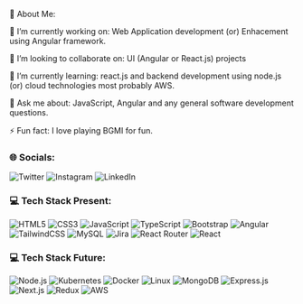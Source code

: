 💫 About Me:

🔭 I’m currently working on:
Web Application development (or) Enhacement using Angular framework.

👯 I’m looking to collaborate on:
UI (Angular or React.js) projects

🌱 I’m currently learning:
react.js and backend development using node.js (or) cloud technologies most probably AWS.

💬 Ask me about:
JavaScript, Angular and any general software development questions.

⚡ Fun fact:
I love playing BGMI for fun.

<!-- Socials Section -->
<h3>🌐 Socials:</h3>

<!-- Social Buttons -->
<a href="https://x.com/Riyaz25387541" target="_blank" style="text-decoration: none;">
  <img src="https://img.shields.io/badge/Twitter-%231DA1F2.svg?style=for-the-badge&logo=twitter&logoColor=white" alt="Twitter">
</a>
<a href="https://www.instagram.com/riyaz_cherukuri/" target="_blank" style="text-decoration: none;">
  <img src="https://img.shields.io/badge/Instagram-%23E4405F.svg?style=for-the-badge&logo=instagram&logoColor=white" alt="Instagram">
</a>
<a href="https://www.linkedin.com/in/riyaz-cherukuri-abb379223/" target="_blank" style="text-decoration: none;">
  <img src="https://img.shields.io/badge/LinkedIn-%230077B5.svg?style=for-the-badge&logo=linkedin&logoColor=white" alt="LinkedIn">
</a>
<!-- <a href="https://stackoverflow.com/users/yourprofile" target="_blank" style="text-decoration: none;">
  <img src="https://img.shields.io/badge/StackOverflow-%23F58025.svg?style=for-the-badge&logo=stackoverflow&logoColor=white" alt="StackOverflow">
</a> -->

<!-- 💻 Tech Stack:
NodeJS AWS CSS3 JavaScript HTML5 TypeScript  Bootstrap  Express.js Next JS Redux React Router React TailwindCSS MongoDB MySQL LINUX Jira Docker Kubernetes -->

<!-- Tech Stack Section -->
<h3>💻 Tech Stack Present:</h3>

<!-- HTML5 -->
<a href="https://developer.mozilla.org/en-US/docs/Web/HTML" target="_blank" style="text-decoration: none;">
  <img src="https://img.shields.io/badge/HTML5-%23E34F26.svg?style=for-the-badge&logo=html5&logoColor=white" alt="HTML5">
</a>

<!-- CSS3 -->
<a href="https://www.w3.org/Style/CSS/" target="_blank" style="text-decoration: none;">
  <img src="https://img.shields.io/badge/CSS3-%231572B6.svg?style=for-the-badge&logo=css3&logoColor=white" alt="CSS3">
</a>

<!-- JavaScript -->
<a href="https://developer.mozilla.org/en-US/docs/Web/JavaScript" target="_blank" style="text-decoration: none;">
  <img src="https://img.shields.io/badge/JavaScript-%23F7DF1E.svg?style=for-the-badge&logo=javascript&logoColor=black" alt="JavaScript">
</a>

<!-- TypeScript -->
<a href="https://www.typescriptlang.org/" target="_blank" style="text-decoration: none;">
  <img src="https://img.shields.io/badge/TypeScript-%23007ACC.svg?style=for-the-badge&logo=typescript&logoColor=white" alt="TypeScript">
</a>

<!-- Bootstrap -->
<a href="https://getbootstrap.com/" target="_blank" style="text-decoration: none;">
  <img src="https://img.shields.io/badge/Bootstrap-%23563D7C.svg?style=for-the-badge&logo=bootstrap&logoColor=white" alt="Bootstrap">
</a>

<!-- Angular -->
<a href="https://angular.io/" target="_blank" style="text-decoration: none;">
  <img src="https://img.shields.io/badge/Angular-%23DD0031.svg?style=for-the-badge&logo=angular&logoColor=white" alt="Angular">
</a>

<!-- TailwindCSS -->
<a href="https://tailwindcss.com/" target="_blank" style="text-decoration: none;">
  <img src="https://img.shields.io/badge/TailwindCSS-%2306B6D4.svg?style=for-the-badge&logo=tailwind-css&logoColor=white" alt="TailwindCSS">
</a>

<!-- MySQL -->
<a href="https://www.mysql.com/" target="_blank" style="text-decoration: none;">
  <img src="https://img.shields.io/badge/MySQL-%234479A1.svg?style=for-the-badge&logo=mysql&logoColor=white" alt="MySQL">
</a>

<!-- Jira -->
<a href="https://www.atlassian.com/software/jira" target="_blank" style="text-decoration: none;">
  <img src="https://img.shields.io/badge/Jira-%230A0FFF.svg?style=for-the-badge&logo=jira&logoColor=white" alt="Jira">
</a>

<!-- React Router -->
<a href="https://reactrouter.com/" target="_blank" style="text-decoration: none;">
  <img src="https://img.shields.io/badge/React_Router-%23CA4245.svg?style=for-the-badge&logo=react-router&logoColor=white" alt="React Router">
</a>

<!-- React -->
<a href="https://reactjs.org/" target="_blank" style="text-decoration: none;">
  <img src="https://img.shields.io/badge/React-%2361DAFB.svg?style=for-the-badge&logo=react&logoColor=black" alt="React">
</a>

<!-- Tech Stack Section -->
<h3>💻 Tech Stack Future:</h3>

<!-- Node.js -->
<a href="https://nodejs.org/" target="_blank" style="text-decoration: none;">
  <img src="https://img.shields.io/badge/Node.js-%2343853D.svg?style=for-the-badge&logo=node.js&logoColor=white" alt="Node.js">
</a>

<!-- Kubernetes -->
<a href="https://kubernetes.io/" target="_blank" style="text-decoration: none;">
  <img src="https://img.shields.io/badge/Kubernetes-%23326CE5.svg?style=for-the-badge&logo=kubernetes&logoColor=white" alt="Kubernetes">
</a>

<!-- Docker -->
<a href="https://www.docker.com/" target="_blank" style="text-decoration: none;">
  <img src="https://img.shields.io/badge/Docker-%230db7ed.svg?style=for-the-badge&logo=docker&logoColor=white" alt="Docker">
</a>

<!-- Linux -->
<a href="https://www.linux.org/" target="_blank" style="text-decoration: none;">
  <img src="https://img.shields.io/badge/Linux-%23FCC624.svg?style=for-the-badge&logo=linux&logoColor=black" alt="Linux">
</a>

<!-- MongoDB -->
<a href="https://www.mongodb.com/" target="_blank" style="text-decoration: none;">
  <img src="https://img.shields.io/badge/MongoDB-%2347A248.svg?style=for-the-badge&logo=mongodb&logoColor=white" alt="MongoDB">
</a>

<!-- Express.js -->
<a href="https://expressjs.com/" target="_blank" style="text-decoration: none;">
  <img src="https://img.shields.io/badge/Express.js-%23000000.svg?style=for-the-badge&logo=express&logoColor=white" alt="Express.js">
</a>

<!-- Next.js -->
<a href="https://nextjs.org/" target="_blank" style="text-decoration: none;">
  <img src="https://img.shields.io/badge/Next.js-%23000000.svg?style=for-the-badge&logo=next.js&logoColor=white" alt="Next.js">
</a>

<!-- Redux -->
<a href="https://redux.js.org/" target="_blank" style="text-decoration: none;">
  <img src="https://img.shields.io/badge/Redux-%23764ABC.svg?style=for-the-badge&logo=redux&logoColor=white" alt="Redux">
</a>

<!-- AWS -->
<a href="https://aws.amazon.com/" target="_blank" style="text-decoration: none;">
  <img src="https://img.shields.io/badge/AWS-%23FF9900.svg?style=for-the-badge&logo=amazon-aws&logoColor=white" alt="AWS">
</a>

<!--
**riyaz-ch/riyaz-ch** is a ✨ _special_ ✨ repository because its `README.md` (this file) appears on your GitHub profile.

Here are some ideas to get you started:

- 🔭 I’m currently working on ...
- 🌱 I’m currently learning ...
- 👯 I’m looking to collaborate on ...
- 🤔 I’m looking for help with ...
- 💬 Ask me about ...
- 📫 How to reach me: ...
- 😄 Pronouns: ...
- ⚡ Fun fact: ...
-->
